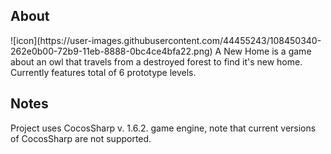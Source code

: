 <h2> About </h2>
![icon](https://user-images.githubusercontent.com/44455243/108450340-262e0b00-72b9-11eb-8888-0bc4ce4bfa22.png)
A New Home is a game about an owl that travels from a destroyed forest to find it's new home. 
Currently features total of 6 prototype levels.


<h2> Notes </h2>
Project uses CocosSharp v. 1.6.2. game engine, note that current versions of CocosSharp are not supported.
